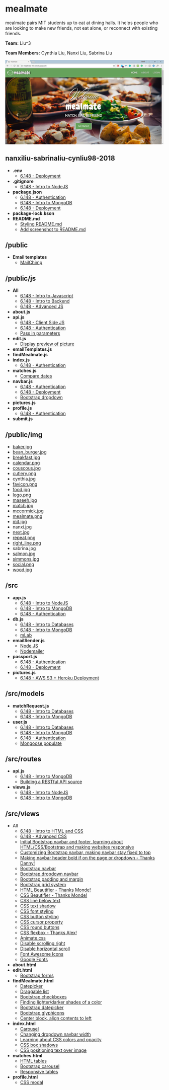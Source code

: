 # mealmate

mealmate pairs MIT students up to eat at dining halls. It helps people who are looking to make new friends, not eat alone, or reconnect with existing friends.

**Team:** Liu^3

**Team Members:** Cynthia Liu, Nanxi Liu, Sabrina Liu

![homepage screenshot](/screenshots/index.PNG)

## nanxiliu-sabrinaliu-cynliu98-2018 ##
* **.env**
    * [6.148 - Deployment](http://webdevelopment.mit.edu/2018/pages/lectures/WEBday9_deployment.pdf)
* **.gitignore**
    * [6.148 - Intro to NodeJS](http://webdevelopment.mit.edu/2018/pages/lectures/WEBday3_nodejs.pdf)
* **package.json**
    * [6.148 - Authentication](http://webdevelopment.mit.edu/2018/pages/lectures/WEBday5_auth.pdf)
    * [6.148 - Intro to MongoDB](http://webdevelopment.mit.edu/2018/pages/lectures/WEBday4_mongodb.pdf)
    * [6.148 - Deployment](http://webdevelopment.mit.edu/2018/pages/lectures/WEBday9_deployment.pdf)
* **package-lock.kson**
* **README.md**
    * [Styling README.md](https://github.com/tchapi/markdown-cheatsheet/blob/master/README.md)
    * [Add screenshot to README.md](https://www.tilcode.com/add-a-screenshot-to-your-github-repo-readme-md/)

## /public ##
* **Email templates**
    * [MailChimp](https://mailchimp.com/)
    
## /public/js ##
* **All**
    * [6.148 - Intro to Javascript](http://webdevelopment.mit.edu/2018/pages/lectures/WEBday2_javascript.pdf)
    * [6.148 - Intro to Backend](http://webdevelopment.mit.edu/2018/pages/lectures/WEBday3_backend.pdf)
    * [6.148 - Advanced JS](http://webdevelopment.mit.edu/2018/pages/lectures/WEBday6_advancedjs.pdf)
* **about.js**
* **api.js**
    * [6.148 - Client Side JS](http://webdevelopment.mit.edu/2018/pages/lectures/WEBday3_clientjs.pdf)
    * [6.148 - Authentication](http://webdevelopment.mit.edu/2018/pages/lectures/WEBday5_auth.pdf)
	* [Pass in parameters](https://stackoverflow.com/questions/8064691/how-do-i-pass-along-variables-with-xmlhttprequest)
* **edit.js**
	* [Display preview of picture](https://stackoverflow.com/questions/12368910/html-display-image-after-selecting-filename)
* **emailTemplates.js**
* **findMealmate.js**
* **index.js**
    * [6.148 - Authentication](http://webdevelopment.mit.edu/2018/pages/lectures/WEBday5_auth.pdf)
* **matches.js**
	* [Compare dates](https://stackoverflow.com/questions/492994/compare-two-dates-with-javascript)
* **navbar.js**
    * [6.148 - Authentication](http://webdevelopment.mit.edu/2018/pages/lectures/WEBday5_auth.pdf)
    * [6.148 - Deployment](http://webdevelopment.mit.edu/2018/pages/lectures/WEBday9_deployment.pdf)
	* [Bootstrap dropdown](https://www.w3schools.com/bootstrap/bootstrap_ref_js_dropdown.asp)
* **pictures.js**
* **profile.js**
    * [6.148 - Authentication](http://webdevelopment.mit.edu/2018/pages/lectures/WEBday5_auth.pdf)
* **submit.js**

## /public/img ##
* [baker.jpg](https://mitguidetoresidences.mit.edu/map/baker-house)
* [bean_burger.jpg](http://5thstreetstation.cafebonappetit.com/recipes/)
* [breakfast.jpg](https://www.epicurious.com/recipes-menus/summer-brunch-menu-eggs-bacon-cantaloupe-menu)
* [calendar.png](https://www.canva.com/)
* [couscous.jpg](http://5thstreetstation.cafebonappetit.com/recipes/cinnamon-spiced-whole-grain-couscous-citrus-sunflower-seeds/)
* [cutlery.png](https://www.canva.com/)
* cynthia.jpg
* [favicon.png](https://www.canva.com/)
* [food.jpg](https://www.eventbrite.co.uk/blog/9-key-ingredients-for-a-delicious-food-and-drink-festival-ds00/)
* [logo.png](https://www.canva.com/)
* [maseeh.jpg](https://www.flickr.com/photos/75766053@N08/7677270772)
* [match.jpg](http://simmons.mit.edu/inthesponge/)
* [mccormick.jpg](http://mitadmissions.org/blogs/entry/field_trip)
* [mealmate.png](https://www.canva.com/)
* [mit.jpg](http://mitadmissions.org/afford)
* nanxi.jpg
* [next.jpg](https://www.prellwitzchilinski.com/projects/mit-next-house-dining/)
* [repeat.png](https://www.canva.com/)
* [right_line.png](https://www.canva.com/)
* sabrina.jpg
* [salmon.jpg](http://5thstreetstation.cafebonappetit.com/recipes/)
* [simmons.jpg](https://studentlife.mit.edu/prospective-student)
* [social.png](https://www.canva.com/)
* [wood.jpg](http://www.dzzyn.com/20-free-beautiful-hi-res-wood-texture-wallpaper-backgrounds/)

## /src ##
* **app.js**
    * [6.148 - Intro to NodeJS](http://webdevelopment.mit.edu/2018/pages/lectures/WEBday3_nodejs.pdf)
    * [6.148 - Intro to MongoDB](http://webdevelopment.mit.edu/2018/pages/lectures/WEBday3_nodejs.pdf)
    * [6.148 - Authentication](http://webdevelopment.mit.edu/2018/pages/lectures/WEBday5_auth.pdf)
* **db.js**
    * [6.148 - Intro to Databases](http://webdevelopment.mit.edu/2018/pages/lectures/WEBday4_databases.pdf)
    * [6.148 - Intro to MongoDB](http://webdevelopment.mit.edu/2018/pages/lectures/WEBday3_nodejs.pdf)
    * [mLab](https://mlab.com/)
* **emailSender.js**
    * [Node JS](https://www.w3schools.com/nodejs/nodejs_email.asp)
	* [Nodemailer](https://nodemailer.com/about/)
* **passport.js**
    * [6.148 - Authentication](http://webdevelopment.mit.edu/2018/pages/lectures/WEBday5_auth.pdf)
    * [6.148 - Deployment](http://webdevelopment.mit.edu/2018/pages/lectures/WEBday9_deployment.pdf)
* **pictures.js**
    * [6.148 - AWS S3 + Heroku Deployment](http://webdevelopment.mit.edu/2018/pages/lectures/WEBday9_aws.pdf)
    
## /src/models ##
* **matchRequest.js**
    * [6.148 - Intro to Databases](http://webdevelopment.mit.edu/2018/pages/lectures/WEBday4_databases.pdf)
    * [6.148 - Intro to MongoDB](http://webdevelopment.mit.edu/2018/pages/lectures/WEBday3_nodejs.pdf)
* **user.js**
    * [6.148 - Intro to Databases](http://webdevelopment.mit.edu/2018/pages/lectures/WEBday4_databases.pdf)
    * [6.148 - Intro to MongoDB](http://webdevelopment.mit.edu/2018/pages/lectures/WEBday3_nodejs.pdf)
    * [6.148 - Authentication](http://webdevelopment.mit.edu/2018/pages/lectures/WEBday5_auth.pdf)
	* [Mongoose populate](http://mongoosejs.com/docs/populate.html)

## /src/routes ##
* **api.js** 
    * [6.148 - Intro to MongoDB](http://webdevelopment.mit.edu/2018/pages/lectures/WEBday4_mongodb.pdf)
    * [Building a RESTful API source](https://scotch.io/tutorials/build-a-restful-api-using-node-and-express-4)
* **views.js**
    * [6.148 - Intro to NodeJS](http://webdevelopment.mit.edu/2018/pages/lectures/WEBday3_nodejs.pdf)
    * [6.148 - Intro to MongoDB](http://webdevelopment.mit.edu/2018/pages/lectures/WEBday3_nodejs.pdf)

## /src/views ##
* All
    * [6.148 - Intro to HTML and CSS](http://webdevelopment.mit.edu/2018/pages/lectures/WEBday1_htmlcss.pdf)
    * [6.148 - Advanced CSS](http://webdevelopment.mit.edu/2018/pages/lectures/WEBday6_advancedcss.pdf)
    * [Initial Bootstrap navbar and footer, learning about HTML/CSS/Bootstrap and making websites responsive](https://www.youtube.com/watch?v=Wm6CUkswsNw)
    * [Customizing Bootstrap navbar, making navbar stay fixed to top](https://v4-alpha.getbootstrap.com/components/navbar/)
    * [Making navbar header bold if on the page or dropdown - Thanks Danny!](https://stackoverflow.com/questions/43597768/html-how-to-bold-navigation-bar-text)
    * [Bootstrap navbar](https://www.w3schools.com/bootstrap/bootstrap_navbar.asp)
    * [Bootstrap dropdown navbar](https://www.w3schools.com/bootstrap/bootstrap_ref_js_dropdown.asp)
    * [Bootstrap padding and margin](https://v4-alpha.getbootstrap.com/utilities/spacing/)
    * [Bootstrap grid system](https://v4-alpha.getbootstrap.com/layout/grid/)
    * [HTML Beautifier - Thanks Monde!](https://www.cleancss.com/html-beautify/)
    * [CSS Beautifier - Thanks Monde!](https://www.cleancss.com/css-beautify/)
    * [CSS line below text](https://stackoverflow.com/questions/35285467/how-to-make-a-line-below-text-without-text-decoration-underline)
    * [CSS text shadow](https://www.w3schools.com/cssref/css3_pr_text-shadow.asp)
    * [CSS font styling](https://www.w3schools.com/cssref/pr_font_font.asp)
    * [CSS button styling](https://www.w3schools.com/css/css3_buttons.asp)
    * [CSS cursor property](https://www.w3schools.com/cssref/pr_class_cursor.asp)
    * [CSS round buttons](https://www.w3schools.com/howto/howto_css_round_buttons.asp)
    * [CSS flexbox - Thanks Alex!](https://css-tricks.com/snippets/css/a-guide-to-flexbox/)
    * [Animate.css](https://github.com/daneden/animate.css/)
    * [Disable scrolling right](https://stackoverflow.com/questions/16637031/completely-disable-scrolling-of-webpage)
    * [Disable horizontal scroll](https://stackoverflow.com/questions/17756649/disable-the-horizontal-scroll)
    * [Font Awesome Icons](http://fontawesome.io/icons/)
    * [Google Fonts](https://fonts.google.com/)
* **about.html**
* **edit.html**
    * [Bootstrap forms](https://getbootstrap.com/docs/4.0/components/forms/)
* **findMealmate.html**
    * [Datepicker](https://www.youtube.com/watch?v=TGXk6lEY5H8)
    * [Draggable list](https://jqueryui.com/sortable/)
    * [Bootstrap checkboxes](https://getbootstrap.com/docs/4.0/components/forms/)
    * [Finding lighter/darker shades of a color](http://www.0to255.com/)
    * [Bootstrap datepicker](http://bootstrap-datepicker.readthedocs.io/en/latest/)
    * [Bootstrap glyphicons](https://www.w3schools.com/bootstrap/bootstrap_ref_comp_glyphs.asp)
    * [Center block, align contents to left](https://stackoverflow.com/questions/1269589/css-center-block-but-align-contents-to-the-left)
* **index.html**
    * [Carousel](https://www.youtube.com/watch?v=Wm6CUkswsNw)
    * [Changing dropdown navbar width](https://stackoverflow.com/questions/18590929/setting-the-width-of-a-dropdown-list-in-bootstrap-3-0)
    * [Learning about CSS colors and opacity](https://www.w3schools.com/css/css3_colors.asp)
    * [CSS box shadows](https://www.w3schools.com/cssref/css3_pr_box-shadow.asp)
    * [CSS positioning text over image](https://www.w3schools.com/howto/howto_css_image_text.asp)
* **matches.html**
    * [HTML tables](https://www.w3schools.com/html/html_tables.asp)
    * [Bootstrap carousel](https://v4-alpha.getbootstrap.com/components/carousel/)
    * [Responsive tables](https://www.w3schools.com/howto/howto_css_table_responsive.asp)
* **profile.html**
	* [CSS modal](https://www.w3schools.com/howto/howto_css_modals.asp)
